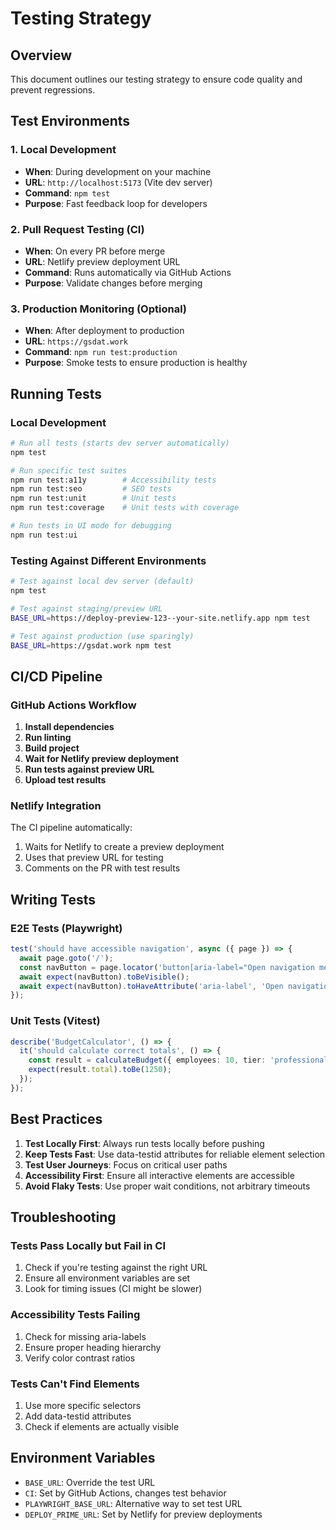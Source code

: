 # Testing Strategy

## Overview

This document outlines our testing strategy to ensure code quality and prevent regressions.

## Test Environments

### 1. Local Development
- **When**: During development on your machine
- **URL**: `http://localhost:5173` (Vite dev server)
- **Command**: `npm test`
- **Purpose**: Fast feedback loop for developers

### 2. Pull Request Testing (CI)
- **When**: On every PR before merge
- **URL**: Netlify preview deployment URL
- **Command**: Runs automatically via GitHub Actions
- **Purpose**: Validate changes before merging

### 3. Production Monitoring (Optional)
- **When**: After deployment to production
- **URL**: `https://gsdat.work`
- **Command**: `npm run test:production`
- **Purpose**: Smoke tests to ensure production is healthy

## Running Tests

### Local Development

```bash
# Run all tests (starts dev server automatically)
npm test

# Run specific test suites
npm run test:a11y        # Accessibility tests
npm run test:seo         # SEO tests
npm run test:unit        # Unit tests
npm run test:coverage    # Unit tests with coverage

# Run tests in UI mode for debugging
npm run test:ui
```

### Testing Against Different Environments

```bash
# Test against local dev server (default)
npm test

# Test against staging/preview URL
BASE_URL=https://deploy-preview-123--your-site.netlify.app npm test

# Test against production (use sparingly)
BASE_URL=https://gsdat.work npm test
```

## CI/CD Pipeline

### GitHub Actions Workflow

1. **Install dependencies**
2. **Run linting**
3. **Build project**
4. **Wait for Netlify preview deployment**
5. **Run tests against preview URL**
6. **Upload test results**

### Netlify Integration

The CI pipeline automatically:
1. Waits for Netlify to create a preview deployment
2. Uses that preview URL for testing
3. Comments on the PR with test results

## Writing Tests

### E2E Tests (Playwright)

```typescript
test('should have accessible navigation', async ({ page }) => {
  await page.goto('/');
  const navButton = page.locator('button[aria-label="Open navigation menu"]');
  await expect(navButton).toBeVisible();
  await expect(navButton).toHaveAttribute('aria-label', 'Open navigation menu');
});
```

### Unit Tests (Vitest)

```typescript
describe('BudgetCalculator', () => {
  it('should calculate correct totals', () => {
    const result = calculateBudget({ employees: 10, tier: 'professional' });
    expect(result.total).toBe(1250);
  });
});
```

## Best Practices

1. **Test Locally First**: Always run tests locally before pushing
2. **Keep Tests Fast**: Use data-testid attributes for reliable element selection
3. **Test User Journeys**: Focus on critical user paths
4. **Accessibility First**: Ensure all interactive elements are accessible
5. **Avoid Flaky Tests**: Use proper wait conditions, not arbitrary timeouts

## Troubleshooting

### Tests Pass Locally but Fail in CI

1. Check if you're testing against the right URL
2. Ensure all environment variables are set
3. Look for timing issues (CI might be slower)

### Accessibility Tests Failing

1. Check for missing aria-labels
2. Ensure proper heading hierarchy
3. Verify color contrast ratios

### Tests Can't Find Elements

1. Use more specific selectors
2. Add data-testid attributes
3. Check if elements are actually visible

## Environment Variables

- `BASE_URL`: Override the test URL
- `CI`: Set by GitHub Actions, changes test behavior
- `PLAYWRIGHT_BASE_URL`: Alternative way to set test URL
- `DEPLOY_PRIME_URL`: Set by Netlify for preview deployments